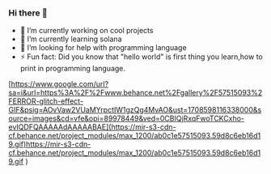 ### Hi there 👋

- 🔭 I’m currently working on cool projects
- 🌱 I’m currently learning solana
- 🤔 I’m looking for help with programming language
- ⚡ Fun fact: Did you know that "hello world" is first thing you learn,how to print in programming language.



[https://www.google.com/url?sa=i&url=https%3A%2F%2Fwww.behance.net%2Fgallery%2F57515093%2FERROR-glitch-effect-GIF&psig=AOvVaw2VUaMYrpctIW1gzQg4MvAO&ust=1708598116338000&source=images&cd=vfe&opi=89978449&ved=0CBIQjRxqFwoTCKCxho-evIQDFQAAAAAdAAAAABAE](https://mir-s3-cdn-cf.behance.net/project_modules/max_1200/ab0c1e57515093.59d8c6eb16d19.gif)https://mir-s3-cdn-cf.behance.net/project_modules/max_1200/ab0c1e57515093.59d8c6eb16d19.gif
)
